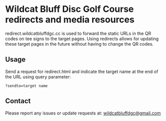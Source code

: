 # Wildcat Bluff Disc Golf Course redirects and media resources
redirect.wildcatbluffdgc.cc is used to forward the static URLs in the QR codes on tee signs to the target pages.
Using redirects allows for updating these target pages in the future without having to change the QR codes.

## Usage
Send a request for redirect.html and indicate the target name at the end of the URL using query parameter:
```
?sendto=target name
```

## Contact
Please report any issues or update requests at: wildcatbluffdgc@gmail.com
